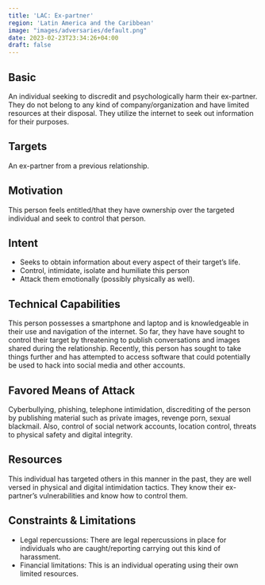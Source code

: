 ```yaml
---
title: 'LAC: Ex-partner'
region: 'Latin America and the Caribbean'
image: "images/adversaries/default.png"
date: 2023-02-23T23:34:26+04:00
draft: false
---
```


## Basic

An individual seeking to discredit and psychologically harm their ex-partner.
They do not belong to any kind of company/organization and have limited
resources at their disposal. They utilize the internet to seek out information
for their purposes.


## Targets

An ex-partner from a previous relationship.


## Motivation

This person feels entitled/that they have ownership over the targeted
individual and seek to control that person.


## Intent

- Seeks to obtain information about every aspect of their target’s life. 
- Control, intimidate, isolate and humiliate this person 
- Attack them emotionally (possibly physically as well).


## Technical Capabilities

This person possesses a smartphone and laptop and is knowledgeable in their use
and navigation of the internet. So far, they have have sought to control their
target by threatening to publish conversations and images shared during the
relationship. Recently, this person has sought to take things further and has
attempted to access software that could potentially be used to hack into social
media and other accounts.


## Favored Means of Attack

Cyberbullying, phishing, telephone  intimidation, discrediting of the person by
publishing material  such as private images, revenge porn, sexual blackmail.
Also, control of social network accounts, location control, threats to physical
safety and digital integrity.


## Resources

This individual has targeted others in this manner in the past, they are well versed in physical and digital intimidation tactics. They know their ex-partner’s vulnerabilities and know how to control them.


## Constraints & Limitations

- Legal repercussions: There are legal repercussions in place for individuals who are caught/reporting carrying out this kind of harassment. 
- Financial limitations: This is an individual operating using their own limited resources.
